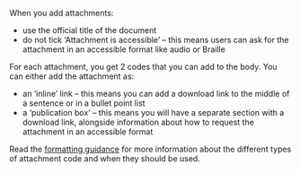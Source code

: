 When you add attachments:

- use the official title of the document
- do not tick ‘Attachment is accessible’ – this means users can ask for the attachment in an accessible format like audio or Braille

For each attachment, you get 2 codes that you can add to the body. You can either add the attachment as:

- an ‘inline’ link – this means you can add a download link to the middle of a sentence or in a bullet point list
- a ‘publication box’ – this means you will have a separate section with a download link, alongside information about how to request the attachment in an accessible format

Read the [formatting guidance](LINK) for more information about the different types of attachment code and when they should be used.